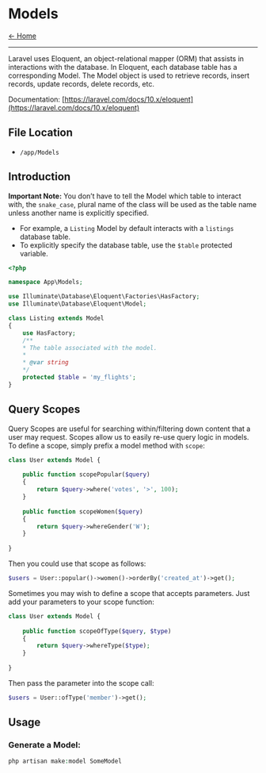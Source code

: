 # Models

[&larr; Home](../README.md)

***

Laravel uses Eloquent, an object-relational mapper (ORM) that assists in interactions with the database. In Eloquent, each database table has a corresponding Model. The Model object is used to retrieve records, insert records, update records, delete records, etc.

Documentation: [https://laravel.com/docs/10.x/eloquent](https://laravel.com/docs/10.x/eloquent)

## File Location

- `/app/Models`

## Introduction

**Important Note:** You don’t have to tell the Model which table to interact with, the `snake_case`, plural name of the class will be used as the table name unless another name is explicitly specified.

- For example, a `Listing` Model by default interacts with a `listings` database table.
- To explicitly specify the database table, use the `$table` protected variable.

```php
<?php

namespace App\Models;

use Illuminate\Database\Eloquent\Factories\HasFactory;
use Illuminate\Database\Eloquent\Model;

class Listing extends Model
{
    use HasFactory;
    /**
    * The table associated with the model.
    *
    * @var string
    */		
    protected $table = 'my_flights';
}
```

## Query Scopes

Query Scopes are useful for searching within/filtering down content that a user may request. Scopes allow us to easily re-use query logic in models. To define a scope, simply prefix a model method with `scope`:

```php
class User extends Model {
 
    public function scopePopular($query)
    {
        return $query->where('votes', '>', 100);
    }
 
    public function scopeWomen($query)
    {
        return $query->whereGender('W');
    }
 
}
```

Then you could use that scope as follows:

```php
$users = User::popular()->women()->orderBy('created_at')->get();
```

Sometimes you may wish to define a scope that accepts parameters. Just add your parameters to your scope function:

```php
class User extends Model {
 
    public function scopeOfType($query, $type)
    {
        return $query->whereType($type);
    }
 
}
```

Then pass the parameter into the scope call:

```php
$users = User::ofType('member')->get();
```

## Usage

### Generate a Model:

```php
php artisan make:model SomeModel
```